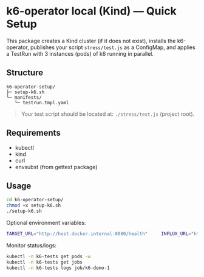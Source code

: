 # k6-operator local (Kind) — Quick Setup

This package creates a Kind cluster (if it does not exist), installs the k6-operator,
publishes your script `stress/test.js` as a ConfigMap, and applies a TestRun
with 3 instances (pods) of k6 running in parallel.

## Structure
```
k6-operator-setup/
├─ setup-k6.sh
└─ manifests/
   └─ testrun.tmpl.yaml
```

> Your test script should be located at: `./stress/test.js` (project root).

## Requirements
- kubectl
- kind
- curl
- envsubst (from gettext package)

## Usage
```bash
cd k6-operator-setup/
chmod +x setup-k6.sh
./setup-k6.sh
```

Optional environment variables:
```bash
TARGET_URL="http://host.docker.internal:8080/health"     INFLUX_URL="http://host.docker.internal:8086/k6"     PARALLELISM=3     NAMESPACE="k6-tests"     ./setup-k6.sh
```

Monitor status/logs:
```bash
kubectl -n k6-tests get pods -w
kubectl -n k6-tests get jobs
kubectl -n k6-tests logs job/k6-demo-1
```
